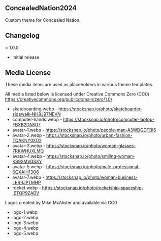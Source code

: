 ConcealedNation2024 
---

Custom theme for Concealed Nation.

## Changelog

= 1.0.0
* Initial release

## Media License

These media items are used as placeholders in various theme templates.

All media listed below is licensed under Creative Commons Zero (CC0) https://creativecommons.org/publicdomain/zero/1.0/

- skateboarding.webp  - https://stocksnap.io/photo/skateboarder-sidewalk-NH8J97NEVN
- computer-hands.webp - https://stocksnap.io/photo/computer-laptop-FBXB2DA8O7
- avatar-1.webp       - https://stocksnap.io/photo/people-man-A3WDGDTBI6
- avatar-2.webp       - https://stocksnap.io/photo/urban-fashion-TQAKNY0XO2
- avatar-3.webp       - https://stocksnap.io/photo/woman-glasses-7RKWHUXLMQ
- avatar-4.webp       - https://stocksnap.io/photo/smiling-woman-KS92MVGSXY
- avatar-5.webp       - https://stocksnap.io/photo/male-professional-6QXAIH13O6
- avatar-7.webp       - https://stocksnap.io/photo/woman-business-LERRJPTMHP
- rocket.webp         - https://stocksnap.io/photo/rocketship-spaceship-IETQP9ZADV

Logos created by Mike McAlister and available via CC0

- logo-1.webp
- logo-2.webp
- logo-3.webp
- logo-4.webp
- logo-5.webp
